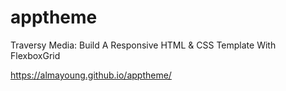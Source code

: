 # apptheme
Traversy Media: Build A Responsive HTML &amp; CSS Template With FlexboxGrid 

https://almayoung.github.io/apptheme/
